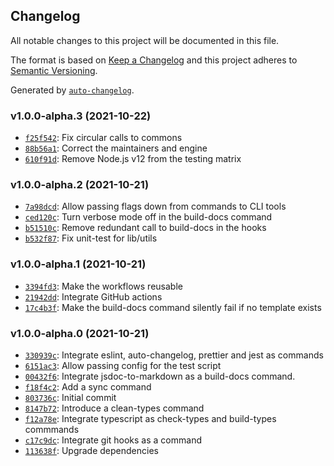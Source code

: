 ## Changelog

All notable changes to this project will be documented in this file.

The format is based on [Keep a Changelog](http://keepachangelog.com/en/1.0.0/)
and this project adheres to [Semantic Versioning](http://semver.org/spec/v2.0.0.html).

Generated by [`auto-changelog`](https://github.com/CookPete/auto-changelog).

### v1.0.0-alpha.3 (2021-10-22)

- [`f25f542`](https://github.com/lifion/core-commons/commit/f25f5421e70606e87748bcb610c05a4e7bdaa6d9): Fix circular calls to commons
- [`88b56a1`](https://github.com/lifion/core-commons/commit/88b56a1cd3eee339b45fec3fdf984f147812de37): Correct the maintainers and engine
- [`610f91d`](https://github.com/lifion/core-commons/commit/610f91d40d91ebc4ad4e629c25e12c94baf975fa): Remove Node.js v12 from the testing matrix

### v1.0.0-alpha.2 (2021-10-21)

- [`7a98dcd`](https://github.com/lifion/core-commons/commit/7a98dcd6febc177fb65b6f3ef4a52c4aeac3e150): Allow passing flags down from commands to CLI tools
- [`ced120c`](https://github.com/lifion/core-commons/commit/ced120cc0f250f8513ecc8bd51c1bfdb8dc1b72c): Turn verbose mode off in the build-docs command
- [`b51510c`](https://github.com/lifion/core-commons/commit/b51510c95f5b914b5940d54d30174a0c333f8cec): Remove redundant call to build-docs in the hooks
- [`b532f87`](https://github.com/lifion/core-commons/commit/b532f87fe617db8969caf6c9aabecadecdca2e8b): Fix unit-test for lib/utils

### v1.0.0-alpha.1 (2021-10-21)

- [`3394fd3`](https://github.com/lifion/core-commons/commit/3394fd32f9329610c882fe773d6ee5797b6330ed): Make the workflows reusable
- [`21942dd`](https://github.com/lifion/core-commons/commit/21942ddbb6e9162136f91a48d7cbdcc54e3b9dc3): Integrate GitHub actions
- [`17c4b3f`](https://github.com/lifion/core-commons/commit/17c4b3f7e0af1c5d537b828a66e8e57ef0a0d754): Make the build-docs command silently fail if no template exists

### v1.0.0-alpha.0 (2021-10-21)

- [`330939c`](https://github.com/lifion/core-commons/commit/330939c627b568f967da9729793ce89d3a55401d): Integrate eslint, auto-changelog, prettier and jest as commands
- [`6151ac3`](https://github.com/lifion/core-commons/commit/6151ac35a2ced39a7f3e6c64938bb06ac6fb0bd6): Allow passing config for the test script
- [`00432f6`](https://github.com/lifion/core-commons/commit/00432f6e6eabcd8870c100b0786929e5ae3f8f3c): Integrate jsdoc-to-markdown as a build-docs command.
- [`f18f4c2`](https://github.com/lifion/core-commons/commit/f18f4c2c9579909867e3cda8e0f507059cbc38e4): Add a sync command
- [`803736c`](https://github.com/lifion/core-commons/commit/803736c85c4afe2ae7bda50132079fb9fc0bd572): Initial commit
- [`8147b72`](https://github.com/lifion/core-commons/commit/8147b726f4da16b5bf21af763f61b7bebf6430af): Introduce a clean-types command
- [`f12a78e`](https://github.com/lifion/core-commons/commit/f12a78e8abfab68bad83441a51f064780dc97161): Integrate typescript as check-types and build-types commmands
- [`c17c9dc`](https://github.com/lifion/core-commons/commit/c17c9dc57583d79f33e2d067bf6ec8d03c80f61f): Integrate git hooks as a command
- [`113638f`](https://github.com/lifion/core-commons/commit/113638fdf12a3d946209d9067cc7035c4b5ee693): Upgrade dependencies
